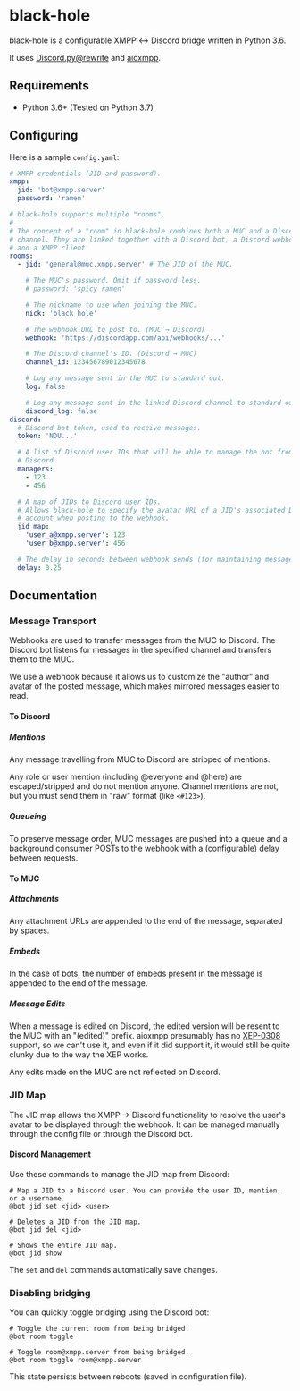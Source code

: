 # black-hole

black-hole is a configurable XMPP ↔ Discord bridge written in Python 3.6.

It uses [Discord.py@rewrite] and [aioxmpp].

[discord.py@rewrite]: http://discordpy.readthedocs.io/en/rewrite/index.html
[aioxmpp]: https://docs.zombofant.net/aioxmpp/devel/index.html

## Requirements

- Python 3.6+ (Tested on Python 3.7)

## Configuring

Here is a sample `config.yaml`:

```yaml
# XMPP credentials (JID and password).
xmpp:
  jid: 'bot@xmpp.server'
  password: 'ramen'

# black-hole supports multiple "rooms".
#
# The concept of a "room" in black-hole combines both a MUC and a Discord
# channel. They are linked together with a Discord bot, a Discord webhook,
# and a XMPP client.
rooms:
  - jid: 'general@muc.xmpp.server' # The JID of the MUC.

    # The MUC's password. Omit if password-less.
    # password: 'spicy ramen'

    # The nickname to use when joining the MUC.
    nick: 'black hole'

    # The webhook URL to post to. (MUC → Discord)
    webhook: 'https://discordapp.com/api/webhooks/...'

    # The Discord channel's ID. (Discord → MUC)
    channel_id: 123456789012345678

    # Log any message sent in the MUC to standard out.
    log: false

    # Log any message sent in the linked Discord channel to standard out.
    discord_log: false
discord:
  # Discord bot token, used to receive messages.
  token: 'NDU...'

  # A list of Discord user IDs that will be able to manage the bot from
  # Discord.
  managers:
    - 123
    - 456

  # A map of JIDs to Discord user IDs.
  # Allows black-hole to specify the avatar URL of a JID's associated Discord
  # account when posting to the webhook.
  jid_map:
    'user_a@xmpp.server': 123
    'user_b@xmpp.server': 456

  # The delay in seconds between webhook sends (for maintaining message order).
  delay: 0.25
```

## Documentation

### Message Transport

Webhooks are used to transfer messages from the MUC to Discord. The Discord bot
listens for messages in the specified channel and transfers them to the MUC.

We use a webhook because it allows us to customize the "author" and avatar of
the posted message, which makes mirrored messages easier to read.

#### To Discord

##### Mentions

Any message travelling from MUC to Discord are stripped of mentions.

Any role or user mention (including @everyone and @here) are escaped/stripped
and do not mention anyone. Channel mentions are not, but you must send them in
"raw" format (like `<#123>`).

##### Queueing

To preserve message order, MUC messages are pushed into a queue and a background
consumer POSTs to the webhook with a (configurable) delay between requests.

#### To MUC

##### Attachments

Any attachment URLs are appended to the end of the message, separated by spaces.

##### Embeds

In the case of bots, the number of embeds present in the message is appended to
the end of the message.

##### Message Edits

When a message is edited on Discord, the edited version will be resent to the
MUC with an "(edited)" prefix. aioxmpp presumably has no [XEP-0308] support, so
we can't use it, and even if it did support it, it would still be quite clunky
due to the way the XEP works.

[xep-0308]: https://xmpp.org/extensions/xep-0308.html

Any edits made on the MUC are not reflected on Discord.

### JID Map

The JID map allows the XMPP → Discord functionality to resolve the user's avatar
to be displayed through the webhook. It can be managed manually through the
config file or through the Discord bot.

#### Discord Management

Use these commands to manage the JID map from Discord:

```
# Map a JID to a Discord user. You can provide the user ID, mention, or a username.
@bot jid set <jid> <user>

# Deletes a JID from the JID map.
@bot jid del <jid>

# Shows the entire JID map.
@bot jid show
```

The `set` and `del` commands automatically save changes.

### Disabling bridging

You can quickly toggle bridging using the Discord bot:

```
# Toggle the current room from being bridged.
@bot room toggle

# Toggle room@xmpp.server from being bridged.
@bot room toggle room@xmpp.server
```

This state persists between reboots (saved in configuration file).
